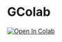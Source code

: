 # GColab
<a href="https://colab.research.google.com/github/ATOung/ATOung/blob/main/ATO_Tool.ipynb" target="_parent"><img src="https://colab.research.google.com/assets/colab-badge.svg" alt="Open In Colab"/></a>
